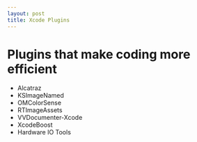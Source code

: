 ```yaml
---
layout: post
title: Xcode Plugins
---
```


# Plugins that make coding more efficient
* Alcatraz
* KSImageNamed
* OMColorSense
* RTImageAssets
* VVDocumenter-Xcode
* XcodeBoost
* Hardware IO Tools
